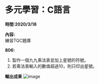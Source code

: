 # **多元學習：C語言**  

**時間:2020/3/18**

**內容:**  
練習TQC題庫

**806:**  
1. 製作一個九九乘法表並加上星號的符號。
2. 若乘法表輸入的數值超過10，則只印出星號。

**輸出成果** 
![image](https://imgur.com/k6iTvlF)
